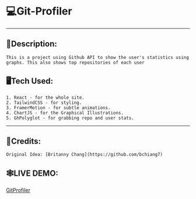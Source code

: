# 💻Git-Profiler 
---
## 📝Description:
    This is a project using Github API to show the user's statistics using graphs. This also shows top repositories of each user

## 🖥Tech Used:
    1. React - for the whole site.
    2. TailwindCSS - for styling.
    3. FramerMotion - for subtle animations.
    4. ChartJS - for the Graphical Illustrations.
    5. GhPolyglot - for grabbing repo and user stats.
---

## 📔Credits:
    Original Idea: [Britanny Chang](https://github.com/bchiang7)

## 🕸LIVE DEMO:
[GitProfiler](https://gitprofiler.nicoignacio.tech)


